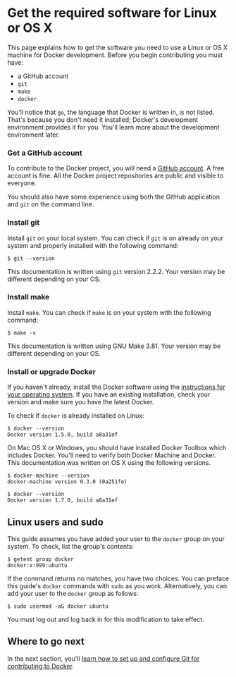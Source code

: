 <!--[metadata]>
+++
title = "Get the required software"
description = "Describes the software required to contribute to Docker"
keywords = ["GitHub account, repository, Docker, Git, Go, make,  "]
[menu.main]
parent = "smn_engine_contrib"
weight=2
+++
<![end-metadata]-->

# Get the required software for Linux or OS X

This page explains how to get the software you need to use a Linux or OS X
machine for Docker development. Before you begin contributing you must have:

*  a GitHub account
* `git`
* `make`
* `docker`

You'll notice that `go`, the language that Docker is written in, is not listed.
That's because you don't need it installed; Docker's development environment
provides it for you. You'll learn more about the development environment later.

### Get a GitHub account

To contribute to the Docker project, you will need a [GitHub account](https://github.com). A free account is
fine. All the Docker project repositories are public and visible to everyone.

You should also have some experience using both the GitHub application and `git`
on the command line.

### Install git

Install `git` on your local system. You can check if `git` is on already on your
system and properly installed with the following command:

    $ git --version


This documentation is written using `git` version 2.2.2. Your version may be
different depending on your OS.

### Install make

Install `make`. You can check if `make` is on your system with the following
command:

    $ make -v

This documentation is written using GNU Make 3.81. Your version may be different
depending on your OS.

### Install or upgrade Docker

If you haven't already, install the Docker software using the
[instructions for your operating system](https://docs.docker.com/engine/installation/).
If you have an existing installation, check your version and make sure you have
the latest Docker.

To check if `docker` is already installed on Linux:

    $ docker --version
    Docker version 1.5.0, build a8a31ef

On Mac OS X or Windows, you should have installed Docker Toolbox which includes
Docker. You'll need to verify both Docker Machine and Docker. This
documentation was written on OS X using the following versions.

    $ docker-machine --version
    docker-machine version 0.3.0 (0a251fe)

    $ docker --version
    Docker version 1.7.0, build a8a31ef

## Linux users and sudo

This guide assumes you have added your user to the `docker` group on your system.
To check, list the group's contents:

    $ getent group docker
    docker:x:999:ubuntu

If the command returns no matches, you have two choices. You can preface this
guide's `docker` commands with `sudo` as you work. Alternatively, you can add
your user to the `docker` group as follows:

    $ sudo usermod -aG docker ubuntu

You must log out and log back in for this modification to take effect.


## Where to go next

In the next section, you'll [learn how to set up and configure Git for
contributing to Docker](set-up-git.md).
